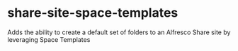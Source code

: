 share-site-space-templates
==========================

Adds the ability to create a default set of folders to an Alfresco Share site by leveraging Space Templates
